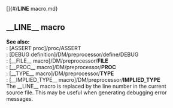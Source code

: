 []{#/__LINE__ macro.md}    
## \_\_LINE\_\_ macro    
**See also:**    
:   [ASSERT proc]/proc/ASSERT    
:   [DEBUG definition]/DM/preprocessor/define/DEBUG    
:   [\_\_FILE\_\_ macro]/DM/preprocessor/__FILE__    
:   [\_\_PROC\_\_ macro]/DM/preprocessor/__PROC__    
:   [\_\_TYPE\_\_ macro]/DM/preprocessor/__TYPE__    
:   [\_\_IMPLIED_TYPE\_\_ macro]/DM/preprocessor/__IMPLIED_TYPE__    
The \_\_LINE\_\_ macro is replaced by the line number in the current    
source file. This may be useful when generating debugging error    
messages.  